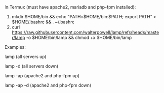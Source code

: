 In Termux (must have apache2, mariadb and php-fpm installed):

1. mkdir $HOME/bin && echo "PATH=$HOME/bin:$PATH; export PATH" > $HOME/.bashrc && . ~/.bashrc
2. curl https://raw.githubusercontent.com/walterpowell/lamp/refs/heads/master/lamp -o $HOME/bin/lamp && chmod +x $HOME/bin/lamp

Examples:

lamp (all servers up)

lamp -d (all servers down)

lamp -ap (apache2 and php-fpm up)

lamp -ap -d (apache2 and php-fpm down)
